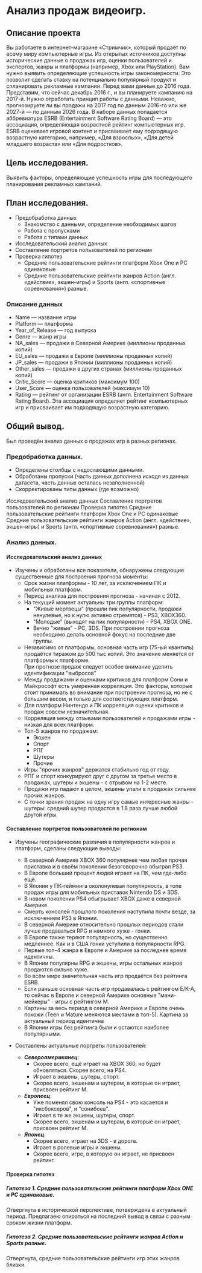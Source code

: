 # Анализ продаж видеоигр. 
## Описание проекта

Вы работаете в интернет-магазине «Стримчик», который продаёт по всему миру компьютерные игры. Из открытых источников доступны исторические данные о продажах игр, оценки пользователей и экспертов, жанры и платформы (например, Xbox или PlayStation). Вам нужно выявить определяющие успешность игры закономерности. Это позволит сделать ставку на потенциально популярный продукт и спланировать рекламные кампании.
Перед вами данные до 2016 года. Представим, что сейчас декабрь 2016 г., и вы планируете кампанию на 2017-й. Нужно отработать принцип работы с данными. Неважно, прогнозируете ли вы продажи на 2017 год по данным 2016-го или же 2027-й — по данным 2026 года.
В наборе данных попадается аббревиатура ESRB (Entertainment Software Rating Board) — это ассоциация, определяющая возрастной рейтинг компьютерных игр. ESRB оценивает игровой контент и присваивает ему подходящую возрастную категорию, например, «Для взрослых», «Для детей младшего возраста» или «Для подростков».

## Цель исследования.  

Выявить факторы, определяющие успешность игры для последующего планирования рекламных кампаний.

## План исследования.
* Предобработка данных
  - Знакомство с данными, определение необходимых шагов
  - Работа с пропусками
  - Работа с типами данных
* Исследовательский анализ данных
* Составление портретов пользователей по регионам
* Проверка гипотез 
  - Средние пользовательские рейтинги платформ Xbox One и PC одинаковые
  - Средние пользовательские рейтинги жанров Action (англ. «действие», экшен-игры) и Sports (англ. «спортивные соревнования») разные.

### Описание данных

* Name — название игры
* Platform — платформа
* Year_of_Release — год выпуска
* Genre — жанр игры
* NA_sales — продажи в Северной Америке (миллионы проданных копий)
* EU_sales — продажи в Европе (миллионы проданных копий)
* JP_sales — продажи в Японии (миллионы проданных копий)
* Other_sales — продажи в других странах (миллионы проданных копий)
* Critic_Score — оценка критиков (максимум 100)
* User_Score — оценка пользователей (максимум 10)
* Rating — рейтинг от организации ESRB (англ. Entertainment Software Rating Board). Эта ассоциация определяет рейтинг компьютерных игр и присваивает им подходящую возрастную категорию.

## Общий вывод.
Был проведён анализ данных о продажах игр в разных регионах.  

### Предобработка данных.
- Определены столбцы с недостающими данными.
- Обработаны пропуски (часть данных дополнена исходя из данных датасета, часть данных осталась незаполненной)
- Скорректированы типы данных (где возможно)


Исследовательский анализ данных
Составление портретов пользователей по регионам
Проверка гипотез
Средние пользовательские рейтинги платформ Xbox One и PC одинаковые
Средние пользовательские рейтинги жанров Action (англ. «действие», экшен-игры) и Sports (англ. «спортивные соревнования») разные.

### Анализ данных.
#### Исследовательский анализ данных
- Изучены и обработаны все показатели, обнаружены следующие существенные для построения прогноза моменты:
  * Срок жизни платформы - 10 лет, за исключением ПК и мобильных платформ.  
  * Период анализа для построения прогноза - начиная с 2012.
  * На текущий момент актуальны три группы платформ:
    * "Живые мертвецы" (прошли пик популярности, продажи ненулевые, но к нулю активно стремятся) - PS3, XBOX360.
    * "Молодые" (выходят на пик популярности) - PS4, XBOX ONE.
    * Вечно "живые" - PC, 3DS. 
  При построении прогноза необходимо делать основной фокус на последние две группы.
  * Независимо от платформы, основная часть игр (75-ый квантиль) продаётся тиражом до 500 тыс копий. Это значение меняется от платформы к платформе.  
  При прогнозе продаж следует особое внимание уделить идентификации "выбросов"   
  * Между продажами и оценками критиков  для платформ Сони и Майкрософт есть умеренная корреляция. Это факторы, которые стоит принимать во внимание при построении прогноза, но не с большим весом, и только для соответствующих платформ.
  * Для платформ Нинтендо и ПК корреляция оценки критиков и продаж совсем незначительная.
  * Корреляция между отзывами пользователей и продажами игры - низкая для всех платформ. 
  * Топ-5 жанров по продажам:
    * Экшен
    * Спорт
    * РПГ
    * Шутеры
    * Прочие
  * Игры "прочих жанров" держатся стабильно год от году. 
  * РПГ и спорт конкурируют друг с другом за третье место в продажах,  шутеры и экшены - с отрывом на 1-2 месте. 
  * Продажи игр падают в целом, экшены упали в продажах сильнее прочих жанров.
  * С точки зрения продаж на одну игру самые интересные жанры - шутеры: средний шутер продастся в 1.8 раза лучше любой другой игры.


    
#### Составление портретов пользователей по регионам

- Изучены географические различия в популярности жанров и платформ, сделаны следующие выводы:
  * В северной Америке XBOX 360 популярнее чем любая прочая приставка и в своём поколении безоговорочно обыграл PS3.
  * В Европе больший процент людей играет на ПК, чем где-либо ещё.
  * В Японии у ПК-гейминга околонулевая популярность, в топе продаж игры для мобильных приставок Nintendo DS и 3DS.
  * В новом поколении PS4 обыгрывает XBOX даже в северной Америке.
  * Смерть консолей прошлого поколения наступила почти везде, за исключением PS3 в Японии. 
  * В северной Америке относительно прошлых периодов стали лучше продаваться RPG и намного хуже - гонки.
  * В Европе также теряют популярность, но существенно медленнее. Как и в США гонки уступили в популярности RPG.
  * Первые топ-4 жанра в Европе и Америке за последнее время идентичны.
  * В Японии популярны RPG и экшены, игры остальных жанров продаются сильно хуже.
  * Во всём мире значительная часть игр продаётся без рейтинга ESRB. 
  * Если раньше основная часть игр продавалась с рейтингом E/K-A, то сейчас в Европе и северной Америке основные "мани-мейкеры" - игры с рейтингом M. 
  * Картины за весь период в северной Америке и Европе очень похожи (Teen и Mature меняются местами в топ-5).  Картина за актуальный период идентична
  * В Японии игры без рейтинга были и остаются наиболее популярными.  
  
  
- Составлены актуальные портреты пользователей:  
  
  * ***Североамериканец***:
    * Скорее всего, ещё играет на XBOX 360, но будет обновляться. Скорее всего, на PS4.
    * Играет в экшены, шутеры, спорт.
    * Скорее всего, экшенам и шутерам, в которые он играет, присвоен рейтинг M.
  * ***Европеец***:
    * Уже поменял свою консоль на PS4 - это касается и "иксбоксеров", и "сонибоев".
    * Играет в те же экшены, шутеры, спорт.
    * Скорее всего, экшенам и шутерам, в которые он играет, присвоен рейтинг M.
  * ***Японец***:
    * Скорее всего, играет на 3DS - в дороге.
    * Играет в ролевые игры и экшены.
    * Скорее всего, игре, в которую он играет, не присвоен рейтинг.
    
#### Проверка гипотез  
##### Гипотеза 1. Средние пользовательские рейтинги платформ Xbox ONE и PC одинаковые.

Отвергнута в исторической перспективе, потверждена в актуальный период. Предлагаею опираться на последний вывод в связи с разным сроком жизни платформ.

##### Гипотеза 2. Средние пользовательские рейтинги жанров Action и Sports разные.

Отвергнута, средние пользовательские рейтинги игр этих жанров близки.
